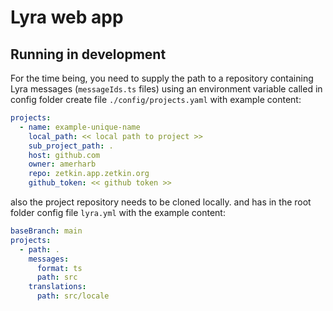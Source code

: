 # Lyra web app

## Running in development

For the time being, you need to supply the path to a repository containing
Lyra messages (`messageIds.ts` files) using an environment variable called
in config folder create file `./config/projects.yaml` with example content:

```yaml
projects:
  - name: example-unique-name
    local_path: << local path to project >>
    sub_project_path: .
    host: github.com
    owner: amerharb
    repo: zetkin.app.zetkin.org
    github_token: << github token >>
```

also the project repository needs to be cloned locally. and has in the root folder config file `lyra.yml` with the
example content:

```yaml
baseBranch: main
projects:
  - path: .
    messages:
      format: ts
      path: src
    translations:
      path: src/locale
```

